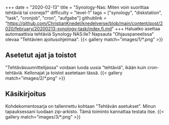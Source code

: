 +++
date = "2020-02-13"
title = "Synology-Nas: Miten voin suorittaa tehtäviä tai croneja?"
difficulty = "level-1"
tags = ["synology", "diskstation", "task", "cronjob", "cron", "aufgabe"]
githublink = "https://github.com/ChristianKnedel/knedelverse/blob/main/content/post/2020/february/20200213-synology-task/index.fi.md"
+++
Haluatko asettaa automaattisia tehtäviä Synology NAS:lle? Napsauta "Ohjauspaneelissa" olevaa "Tehtävien ajoitusohjelmaa".
{{< gallery match="images/1/*.png" >}}

## Asetetut ajat ja toistot
"Tehtäväsuunnittelijassa" voidaan luoda uusia "tehtäviä", ikään kuin cron-tehtäviä. Kellonajat ja toistot asetetaan tässä.
{{< gallery match="images/2/*.png" >}}

## Käsikirjoitus
Kohdekomentosarja on tallennettu kohtaan "Tehtävän asetukset". Minun tapauksessani luodaan zip-arkisto. Tämä toiminto kannattaa testata itse.
{{< gallery match="images/3/*.png" >}}